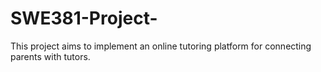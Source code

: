 # SWE381-Project-
This project aims to implement an online tutoring platform for connecting parents with tutors. 

